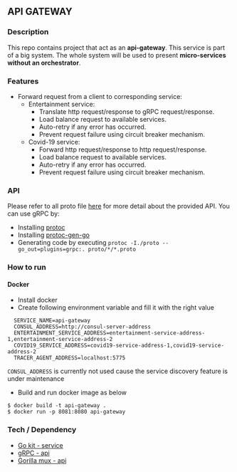 ## API GATEWAY

### Description
This repo contains project that act as an **api-gateway**.
This service is part of a big system. 
The whole system will be used to present **micro-services without an orchestrator**.

### Features
- Forward request from a client to corresponding service:
    - Entertainment service:
        - Translate http request/response to gRPC request/response.
        - Load balance request to available services.
        - Auto-retry if any error has occurred.
        - Prevent request failure using circuit breaker mechanism.
    - Covid-19 service:
        - Forward http request/response to http request/response.
        - Load balance request to available services.
        - Auto-retry if any error has occurred.
        - Prevent request failure using circuit breaker mechanism.


### API
Please refer to all proto file [here](proto) for more detail about the provided API.
You can use gRPC by:
- Installing [protoc](http://google.github.io/proto-lens/installing-protoc.html)
- Installing [protoc-gen-go](https://grpc.io/docs/languages/go/quickstart/)
- Generating code by executing `protoc -I./proto --go_out=plugins=grpc:. proto/*/*.proto`

### How to run
#### Docker
- Install docker
- Create following environment variable and fill it with the right value
```shell script
  SERVICE_NAME=api-gateway
  CONSUL_ADDRESS=http://consul-server-address
  ENTERTAINMENT_SERVICE_ADDRESS=entertainment-service-address-1,entertainment-service-address-2
  COVID19_SERVICE_ADDRESS=covid19-service-address-1,covid19-service-address-2
  TRACER_AGENT_ADDRESS=localhost:5775
```
`CONSUL_ADDRESS` is currently not used cause the service discovery feature is under maintenance
- Build and run docker image as below
```shell script
$ docker build -t api-gateway .
$ docker run -p 8081:8080 api-gateway
```

### Tech / Dependency
- [Go kit - service](https://github.com/go-kit/kit)
- [gRPC - api](https://grpc.io/)
- [Gorilla mux - api](https://github.com/gorilla/mux)
